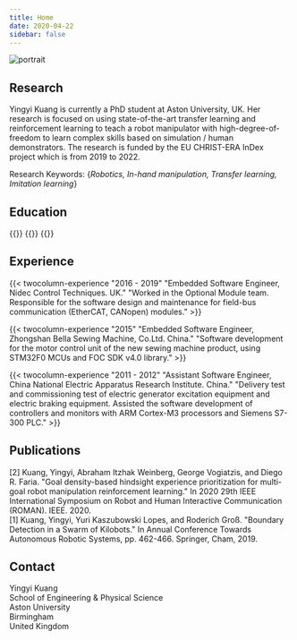 ```yaml
---
title: Home
date: 2020-04-22
sidebar: false
---
```


![portrait](/img/portrait.jpg)


## Research

Yingyi Kuang is currently a PhD student at Aston University, UK. Her research is focused on using state-of-the-art transfer learning and reinforcement learning to teach a robot manipulator with high-degree-of-freedom to learn complex skills based on simulation / human demonstrators. The research is funded by the EU CHRIST-ERA InDex project which is from 2019 to 2022.

Research Keywords: {*Robotics, In-hand manipulation, Transfer learning, Imitation learning*}


## Education

<p>
{{<twocolumn "2019 - 2022" "PhD in Computer Science, Aston University, Birmingham, United Kingdom">}}
{{<twocolumn "2013 - 2014" "MSc in Control Systems, University of Sheffield, Sheffield, United Kingdom">}}
{{<twocolumn "2007 - 2011" "BSc in Automation, South China University of Technology, China">}}
</p>


## Experience

<p>
{{< twocolumn-experience "2016 - 2019" "Embedded Software Engineer, Nidec Control Techniques. UK." "Worked in the Optional Module team. Responsible for the software design and maintenance for field-bus communication (EtherCAT, CANopen) modules." >}}
</p>

<p>
{{< twocolumn-experience "2015" "Embedded Software Engineer, Zhongshan Bella Sewing Machine, Co.Ltd. China." "Software development for the motor control unit of the new sewing machine product, using STM32F0 MCUs and FOC SDK v4.0 library." >}}
</p>

<p>
{{< twocolumn-experience "2011 - 2012" "Assistant Software Engineer, China National Electric Apparatus Research Institute. China." "Delivery test and commissioning test of electric generator excitation equipment and electric braking equipment. Assisted the software development of controllers and monitors with ARM Cortex-M3 processors and Siemens S7-300 PLC." >}}
</p>


## Publications

[2] Kuang, Yingyi, Abraham Itzhak Weinberg, George Vogiatzis, and Diego R. Faria. "Goal density-based hindsight experience prioritization for multi-goal robot manipulation reinforcement learning." In 2020 29th IEEE International Symposium on Robot and Human Interactive Communication (ROMAN). IEEE. 2020.  
[1] Kuang, Yingyi, Yuri Kaszubowski Lopes, and Roderich Groß. "Boundary Detection in a Swarm of Kilobots." In Annual Conference Towards Autonomous Robotic Systems, pp. 462-466. Springer, Cham, 2019.


## Contact
Yingyi Kuang  
School of Engineering & Physical Science  
Aston University    
Birmingham  
United Kingdom  

